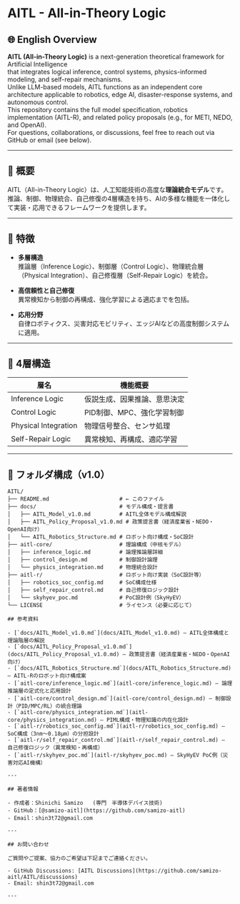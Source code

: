 # AITL - All-in-Theory Logic

## 🌐 English Overview

**AITL (All-in-Theory Logic)** is a next-generation theoretical framework for Artificial Intelligence  
that integrates logical inference, control systems, physics-informed modeling, and self-repair mechanisms.  
Unlike LLM-based models, AITL functions as an independent core architecture applicable to robotics, edge AI, disaster-response systems, and autonomous control.  
This repository contains the full model specification, robotics implementation (AITL-R), and related policy proposals (e.g., for METI, NEDO, and OpenAI).  
For questions, collaborations, or discussions, feel free to reach out via GitHub or email (see below).

---

## 🧠 概要

AITL（All-in-Theory Logic）は、人工知能技術の高度な**理論統合モデル**です。  
推論、制御、物理統合、自己修復の4層構造を持ち、AIの多様な機能を一体化して実装・応用できるフレームワークを提供します。

---

## 🔧 特徴

- **多層構造**  
  推論層（Inference Logic）、制御層（Control Logic）、物理統合層（Physical Integration）、自己修復層（Self-Repair Logic）を統合。

- **高信頼性と自己修復**  
  異常検知から制御の再構成、強化学習による適応までを包括。

- **応用分野**  
  自律ロボティクス、災害対応モビリティ、エッジAIなどの高度制御システムに適用。

---

## 🧱 4層構造

| 層名                 | 機能概要                          |
|----------------------|----------------------------------|
| Inference Logic      | 仮説生成、因果推論、意思決定     |
| Control Logic        | PID制御、MPC、強化学習制御       |
| Physical Integration | 物理信号整合、センサ処理         |
| Self-Repair Logic    | 異常検知、再構成、適応学習       |

---

## 📁 フォルダ構成（v1.0）

```plaintext
AITL/
├── README.md                      # ← このファイル
├── docs/                          # モデル構成・提言書
│   ├── AITL_Model_v1.0.md         # AITL全体モデル構成解説
│   ├── AITL_Policy_Proposal_v1.0.md # 政策提言書（経済産業省・NEDO・OpenAI向け）
│   └── AITL_Robotics_Structure.md # ロボット向け構成・SoC設計
├── aitl-core/                     # 理論構成（中核モデル）
│   ├── inference_logic.md         # 論理推論層詳細
│   ├── control_design.md          # 制御設計論理
│   └── physics_integration.md     # 物理統合設計
├── aitl-r/                        # ロボット向け実装（SoC設計等）
│   ├── robotics_soc_config.md     # SoC構成仕様
│   ├── self_repair_control.md     # 自己修復ロジック設計
│   └── skyhyev_poc.md             # PoC設計例（SkyHyEV）
└── LICENSE                        # ライセンス（必要に応じて）

## 参考資料

- [`docs/AITL_Model_v1.0.md`](docs/AITL_Model_v1.0.md) — AITL全体構成と理論階層の解説  
- [`docs/AITL_Policy_Proposal_v1.0.md`](docs/AITL_Policy_Proposal_v1.0.md) — 政策提言書（経済産業省・NEDO・OpenAI向け）  
- [`docs/AITL_Robotics_Structure.md`](docs/AITL_Robotics_Structure.md) — AITL-Rのロボット向け構成案  
- [`aitl-core/inference_logic.md`](aitl-core/inference_logic.md) — 論理推論層の定式化と応用設計  
- [`aitl-core/control_design.md`](aitl-core/control_design.md) — 制御設計（PID/MPC/RL）の統合理論  
- [`aitl-core/physics_integration.md`](aitl-core/physics_integration.md) — PIML構成・物理知識の内在化設計  
- [`aitl-r/robotics_soc_config.md`](aitl-r/robotics_soc_config.md) — SoC構成（3nm〜0.18µm）の分担設計  
- [`aitl-r/self_repair_control.md`](aitl-r/self_repair_control.md) — 自己修復ロジック（異常検知・再構成）  
- [`aitl-r/skyhyev_poc.md`](aitl-r/skyhyev_poc.md) — SkyHyEV PoC例（災害対応AI機構）  

---

## 著者情報

- 作成者：Shinichi Samizo   (専門　半導体デバイス技術)
- GitHub：[@samizo-aitl](https://github.com/samizo-aitl)  
- Email：shin3t72@gmail.com  

---

## お問い合わせ

ご質問やご提案、協力のご希望は下記までご連絡ください。

- GitHub Discussions: [AITL Discussions](https://github.com/samizo-aitl/AITL/discussions)  
- Email: shin3t72@gmail.com  

---
